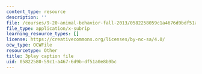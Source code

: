 ```yaml
---
content_type: resource
description: ''
file: /courses/9-20-animal-behavior-fall-2013/0582258059c1a4676d9bdf51a0e8b9bc_472235.srt
file_type: application/x-subrip
learning_resource_types: []
license: https://creativecommons.org/licenses/by-nc-sa/4.0/
ocw_type: OCWFile
resourcetype: Other
title: 3play caption file
uid: 05822580-59c1-a467-6d9b-df51a0e8b9bc
---
```

